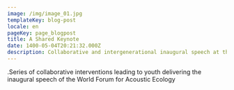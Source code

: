 ```yaml
---
image: /img/image_01.jpg
templateKey: blog-post
locale: en
pageKey: page_blogpost
title: A Shared Keynote
date: 1400-05-04T20:21:32.000Z
description: Collaborative and intergenerational inaugural speech at the WFAE
---
```

.Series of collaborative interventions leading to youth delivering the inaugural speech of the World Forum for Acoustic Ecology
